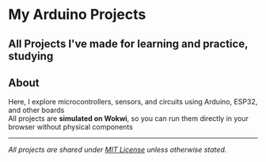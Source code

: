 # My Arduino Projects
All Projects I've made for learning and practice, studying
---
## About

Here, I explore microcontrollers, sensors, and circuits using Arduino, ESP32, and other boards  
All projects are **simulated on Wokwi**, so you can run them directly in your browser without physical components

---
*All projects are shared under [MIT License](LICENSE) unless otherwise stated.*

